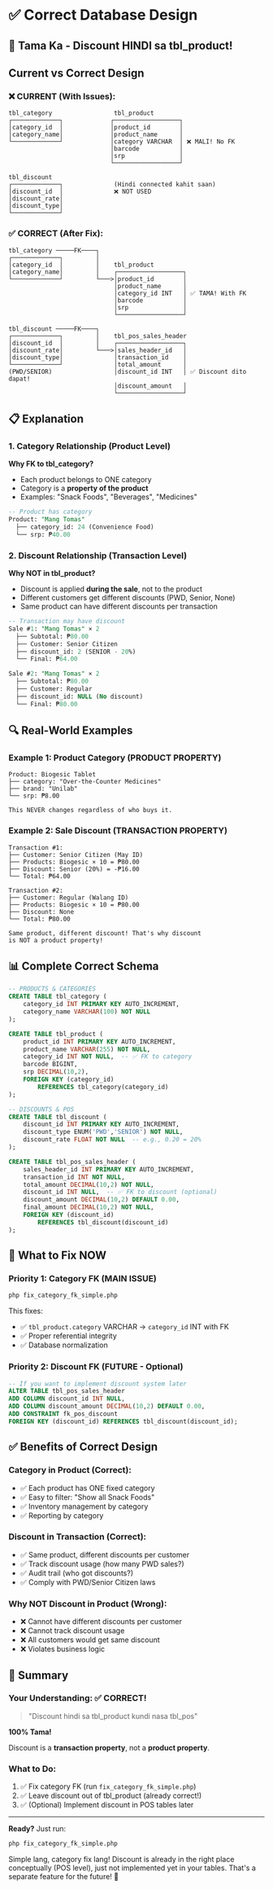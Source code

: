 # ✅ Correct Database Design

## 🎯 Tama Ka - Discount HINDI sa tbl_product!

## Current vs Correct Design

### ❌ CURRENT (With Issues):

```
tbl_category                 tbl_product
┌─────────────┐             ┌──────────────────┐
│category_id  │             │product_id        │
│category_name│             │product_name      │
└─────────────┘             │category VARCHAR  │ ❌ MALI! No FK
                            │barcode           │
                            │srp               │
                            └──────────────────┘

tbl_discount                 
┌─────────────┐              (Hindi connected kahit saan)
│discount_id  │              ❌ NOT USED
│discount_rate│
│discount_type│
└─────────────┘
```

### ✅ CORRECT (After Fix):

```
tbl_category ─────FK────┐
┌─────────────┐         │
│category_id  │         │    tbl_product
│category_name│         │    ┌──────────────────┐
└─────────────┘         └───>│product_id        │
                             │product_name      │
                             │category_id INT   │ ✅ TAMA! With FK
                             │barcode           │
                             │srp               │
                             └──────────────────┘

tbl_discount ─────FK────┐
┌─────────────┐         │    tbl_pos_sales_header
│discount_id  │         │    ┌──────────────────┐
│discount_rate│         └───>│sales_header_id   │
│discount_type│              │transaction_id    │
└─────────────┘              │total_amount      │
(PWD/SENIOR)                 │discount_id INT   │ ✅ Discount dito dapat!
                             │discount_amount   │
                             └──────────────────┘
```

## 📋 Explanation

### 1. Category Relationship (Product Level)
**Why FK to tbl_category?**
- Each product belongs to ONE category
- Category is a **property of the product**
- Examples: "Snack Foods", "Beverages", "Medicines"

```sql
-- Product has category
Product: "Mang Tomas"
  ├── category_id: 24 (Convenience Food)
  └── srp: ₱40.00
```

### 2. Discount Relationship (Transaction Level)
**Why NOT in tbl_product?**
- Discount is applied **during the sale**, not to the product
- Different customers get different discounts (PWD, Senior, None)
- Same product can have different discounts per transaction

```sql
-- Transaction may have discount
Sale #1: "Mang Tomas" × 2
  ├── Subtotal: ₱80.00
  ├── Customer: Senior Citizen
  ├── discount_id: 2 (SENIOR - 20%)
  └── Final: ₱64.00

Sale #2: "Mang Tomas" × 2
  ├── Subtotal: ₱80.00
  ├── Customer: Regular
  ├── discount_id: NULL (No discount)
  └── Final: ₱80.00
```

## 🔍 Real-World Examples

### Example 1: Product Category (PRODUCT PROPERTY)
```
Product: Biogesic Tablet
├── category: "Over-the-Counter Medicines"
├── brand: "Unilab"
└── srp: ₱8.00

This NEVER changes regardless of who buys it.
```

### Example 2: Sale Discount (TRANSACTION PROPERTY)
```
Transaction #1:
├── Customer: Senior Citizen (May ID)
├── Products: Biogesic × 10 = ₱80.00
├── Discount: Senior (20%) = -₱16.00
└── Total: ₱64.00

Transaction #2:
├── Customer: Regular (Walang ID)
├── Products: Biogesic × 10 = ₱80.00
├── Discount: None
└── Total: ₱80.00

Same product, different discount! That's why discount
is NOT a product property!
```

## 📊 Complete Correct Schema

```sql
-- PRODUCTS & CATEGORIES
CREATE TABLE tbl_category (
    category_id INT PRIMARY KEY AUTO_INCREMENT,
    category_name VARCHAR(100) NOT NULL
);

CREATE TABLE tbl_product (
    product_id INT PRIMARY KEY AUTO_INCREMENT,
    product_name VARCHAR(255) NOT NULL,
    category_id INT NOT NULL,  -- ✅ FK to category
    barcode BIGINT,
    srp DECIMAL(10,2),
    FOREIGN KEY (category_id) 
        REFERENCES tbl_category(category_id)
);

-- DISCOUNTS & POS
CREATE TABLE tbl_discount (
    discount_id INT PRIMARY KEY AUTO_INCREMENT,
    discount_type ENUM('PWD','SENIOR') NOT NULL,
    discount_rate FLOAT NOT NULL  -- e.g., 0.20 = 20%
);

CREATE TABLE tbl_pos_sales_header (
    sales_header_id INT PRIMARY KEY AUTO_INCREMENT,
    transaction_id INT NOT NULL,
    total_amount DECIMAL(10,2) NOT NULL,
    discount_id INT NULL,  -- ✅ FK to discount (optional)
    discount_amount DECIMAL(10,2) DEFAULT 0.00,
    final_amount DECIMAL(10,2) NOT NULL,
    FOREIGN KEY (discount_id) 
        REFERENCES tbl_discount(discount_id)
);
```

## 🎯 What to Fix NOW

### Priority 1: Category FK (MAIN ISSUE)
```bash
php fix_category_fk_simple.php
```

This fixes:
- ✅ `tbl_product.category` VARCHAR → `category_id` INT with FK
- ✅ Proper referential integrity
- ✅ Database normalization

### Priority 2: Discount FK (FUTURE - Optional)
```sql
-- If you want to implement discount system later
ALTER TABLE tbl_pos_sales_header
ADD COLUMN discount_id INT NULL,
ADD COLUMN discount_amount DECIMAL(10,2) DEFAULT 0.00,
ADD CONSTRAINT fk_pos_discount 
FOREIGN KEY (discount_id) REFERENCES tbl_discount(discount_id);
```

## ✅ Benefits of Correct Design

### Category in Product (Correct):
- ✅ Each product has ONE fixed category
- ✅ Easy to filter: "Show all Snack Foods"
- ✅ Inventory management by category
- ✅ Reporting by category

### Discount in Transaction (Correct):
- ✅ Same product, different discounts per customer
- ✅ Track discount usage (how many PWD sales?)
- ✅ Audit trail (who got discounts?)
- ✅ Comply with PWD/Senior Citizen laws

### Why NOT Discount in Product (Wrong):
- ❌ Cannot have different discounts per customer
- ❌ Cannot track discount usage
- ❌ All customers would get same discount
- ❌ Violates business logic

## 📝 Summary

### Your Understanding: ✅ CORRECT!
> "Discount hindi sa tbl_product kundi nasa tbl_pos"

**100% Tama!** 

Discount is a **transaction property**, not a **product property**.

### What to Do:
1. ✅ Fix category FK (run `fix_category_fk_simple.php`)
2. ✅ Leave discount out of tbl_product (already correct!)
3. ✅ (Optional) Implement discount in POS tables later

---

**Ready?** Just run:
```bash
php fix_category_fk_simple.php
```

Simple lang, category fix lang! Discount is already in the right place conceptually (POS level), just not implemented yet in your tables. That's a separate feature for the future! 🎉



